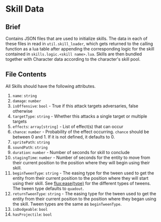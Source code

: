 # Skill Data

## Brief

Contains JSON files that are used to initialize skills. The data in each of these files in read in `util.skill_loader`, which gets returned to the calling function as a lua table after appending the corresponding logic for the skill contained in `skills.logic.<skill name>.lua`. Skills are then bundled together with Character data according to the character's skill pool.

## File Contents

All Skills should have the following attributes.

1. `name`: `string`
2. `damage`: `number`
3. `isOffensive`: `bool` - True if this attack targets adversaries, false otherwise
3. `targetType`: `string` - Whether this attacks a single target or multiple targets
3. `effects`: `array[string]` - List of effect(s) that can occur
4. `chance`: `number` - Probability of the effect occurring. `chance` should be between 0 and 1. If it is not defined, it defaults to 0.
5. `spritePath`: `string`
6. `soundPath`: `string`
7. `duration`: `number` - Number of seconds for skill to conclude
8. `stagingTime`: `number` - Number of seconds for the entity to move from their current position to the position where they will begin using their skill.
9. `beginTweenType`: `string` - The easing type for the tween used to get the entity from their current position to the position where they will start using their skill. See [flux:ease(type)](https://github.com/rxi/flux/blob/master/README.md#easetype) for the different types of tweens. The tween type defaults to `quadout`.
10. `returnTweenType`: `string` - The easing type for the tween used to get the entity from their current position to the position where they began using the skill. Tween types are the same as `beginTweenType`.
11. `isDodgeable`: `bool`
12. `hasProjectile`: `bool`
